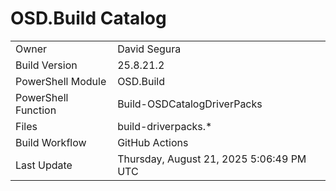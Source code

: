 ﻿# OSD.Build Catalog

| | |
|-|-|
| Owner | David Segura |
| Build Version | 25.8.21.2 |
| PowerShell Module | OSD.Build |
| PowerShell Function | Build-OSDCatalogDriverPacks |
| Files | build-driverpacks.* |
| Build Workflow | GitHub Actions |
| Last Update | Thursday, August 21, 2025 5:06:49 PM UTC |
